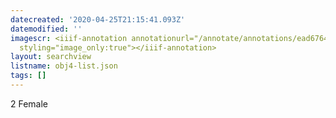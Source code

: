 ```yaml
---
datecreated: '2020-04-25T21:15:41.093Z'
datemodified: ''
imagescr: <iiif-annotation annotationurl="/annotate/annotations/ead67648-8739-11ea-920d-5254008afee6.json"
  styling="image_only:true"></iiif-annotation>
layout: searchview
listname: obj4-list.json
tags: []
---
```

2 Female